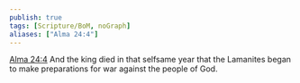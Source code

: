 ```yaml
---
publish: true
tags: [Scripture/BoM, noGraph]
aliases: ["Alma 24:4"]
---
```

[Alma 24:4](https://churchofjesuschrist.org/study/scriptures/bofm/alma/24?lang=eng&id=p4#p4) And the king died in that selfsame year that the Lamanites began to make preparations for war against the people of God.
